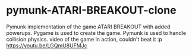 # pymunk-ATARI-BREAKOUT-clone
Pymunk implementation of the game ATARI BREAKOUT with added powerups.
Pygame is used to create the game.
Pymunk is used to handle collision physics. 
video of the game in action, couldn't beat it :p
https://youtu.be/LGQmU8UFMJc


